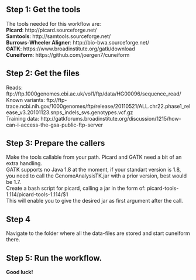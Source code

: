 <h2>Step 1: Get the tools</h2></b>
    The tools needed for this workflow are:<br>
    <b>Picard</b>: http://picard.sourceforge.net/<br>
    <b>Samtools</b>: http://samtools.sourceforge.net/<br>
    <b>Burrows-Wheeler Aligner</b>: http://bio-bwa.sourceforge.net/<br>
    <b>GATK</b>: https://www.broadinstitute.org/gatk/download<br>
    <b>Cuneiform</b>: https://github.com/joergen7/cuneiform
    
<h2>Step 2: Get the files</h2>
Reads: ftp://ftp.1000genomes.ebi.ac.uk/vol1/ftp/data/HG00096/sequence_read/<br> Known variants: ftp://ftp-trace.ncbi.nih.gov/1000genomes/ftp/release/20110521/ALL.chr22.phase1_release_v3.20101123.snps_indels_svs.genotypes.vcf.gz<br>
Training data: http://gatkforums.broadinstitute.org/discussion/1215/how-can-i-access-the-gsa-public-ftp-server
    
<h2>Step 3: Prepare the callers</h2>
Make the tools callable from your path. Picard and GATK need a bit of an extra handling.<br> GATK supports no Java 1.8 at the moment, if your standart version is 1.8, you need to call the GenomeAnalysisTK.jar with a prior version, best would be 1.7.<br> Create a bash script for picard, calling a jar in the form of: picard-tools-1.114/picard-tools-1.114/$1 <br> This will enable you to give the desired jar as first argument after the call.
    
<h2>Step 4</h2>
 Navigate to the folder where all the data-files are stored and start cuneiform there.

<h2>Step 5: Run the workflow.</h2>
<b>Good luck!</b>